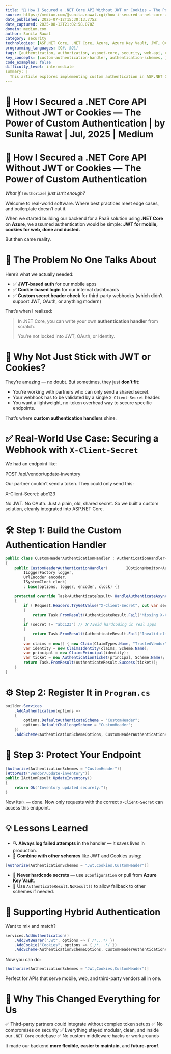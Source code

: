 ```yaml
---
title: "🔐 How I Secured a .NET Core API Without JWT or Cookies — The Power of Custom Authentication | by Sunita Rawat | Jul, 2025 | Medium"
source: https://medium.com/@sunita.rawat.cgi/how-i-secured-a-net-core-api-without-jwt-or-cookies-the-power-of-custom-authentication-99a48257c852
date_published: 2025-07-12T15:30:13.775Z
date_captured: 2025-08-12T21:02:58.070Z
domain: medium.com
author: Sunita Rawat
category: security
technologies: [ASP.NET Core, .NET Core, Azure, Azure Key Vault, JWT, OAuth, Identity]
programming_languages: [C#, SQL]
tags: [authentication, authorization, aspnet-core, security, web-api, custom-authentication, dotnet, webhook, api-security]
key_concepts: [custom-authentication-handler, authentication-schemes, jwt-authentication, cookie-authentication, claims-based-identity, dependency-injection, configuration-management]
code_examples: false
difficulty_level: intermediate
summary: |
  This article explores implementing custom authentication in ASP.NET Core APIs, addressing scenarios where standard JWT or cookie-based methods are insufficient, such as securing third-party webhooks with a shared secret. It provides a step-by-step guide on creating a `CustomHeaderAuthenticationHandler` to validate an `X-Client-Secret` header. The post demonstrates how to register this custom handler within `Program.cs` and apply it to specific endpoints using the `[Authorize]` attribute. It also emphasizes best practices like avoiding hardcoded secrets by utilizing `IConfiguration` or Azure Key Vault, and the flexibility of combining custom schemes with existing ones for hybrid authentication scenarios.
---
```

# 🔐 How I Secured a .NET Core API Without JWT or Cookies — The Power of Custom Authentication | by Sunita Rawat | Jul, 2025 | Medium

# 🔐 How I Secured a .NET Core API Without JWT or Cookies — The Power of Custom Authentication

_What if_ `[Authorize]` _just isn’t enough?_

Welcome to real-world software. Where best practices meet edge cases, and boilerplate doesn’t cut it.

When we started building our backend for a PaaS solution using **.NET Core** on **Azure**, we assumed authentication would be simple:
**JWT for mobile, cookies for web, done and dusted.**

But then came reality.

# 🎯 The Problem No One Talks About

Here’s what we actually needed:

*   ✅ **JWT-based auth** for our mobile apps
*   ✅ **Cookie-based login** for our internal dashboards
*   ✅ **Custom secret header check** for third-party webhooks
    (which didn’t support JWT, OAuth, or anything modern)

That’s when I realized:

> In .NET Core, you can write your own **authentication handler** from scratch.
>
> You’re not locked into JWT, OAuth, or Identity.

# 🧩 Why Not Just Stick with JWT or Cookies?

They’re amazing — no doubt.
But sometimes, they just **don’t fit**:

*   You’re working with partners who can only send a shared secret.
*   Your webhook has to be validated by a single `X-Client-Secret` header.
*   You want a lightweight, no-token overhead way to secure specific endpoints.

That’s where **custom authentication handlers** shine.

# ✅ Real-World Use Case: Securing a Webhook with `X-Client-Secret`

We had an endpoint like:

POST /api/vendor/update-inventory

Our partner couldn’t send a token. They could only send this:

X-Client-Secret: abc123

No JWT. No OAuth.
Just a plain, old, shared secret.
So we built a custom solution, cleanly integrated into ASP.NET Core.

# 🛠 Step 1: Build the Custom Authentication Handler

```csharp
public class CustomHeaderAuthenticationHandler : AuthenticationHandler<AuthenticationSchemeOptions>
{
    public CustomHeaderAuthenticationHandler(        IOptionsMonitor<AuthenticationSchemeOptions> options,
        ILoggerFactory logger,
        UrlEncoder encoder,
        ISystemClock clock)
        : base(options, logger, encoder, clock) {}

    protected override Task<AuthenticateResult> HandleAuthenticateAsync()
    {
        if (!Request.Headers.TryGetValue("X-Client-Secret", out var secret))
        {
            return Task.FromResult(AuthenticateResult.Fail("Missing X-Client-Secret header."));
        }
        if (secret != "abc123") // ❌ Avoid hardcoding in real apps
        {
            return Task.FromResult(AuthenticateResult.Fail("Invalid client secret."));
        }
        var claims = new[] { new Claim(ClaimTypes.Name, "TrustedVendor") };
        var identity = new ClaimsIdentity(claims, Scheme.Name);
        var principal = new ClaimsPrincipal(identity);
        var ticket = new AuthenticationTicket(principal, Scheme.Name);
        return Task.FromResult(AuthenticateResult.Success(ticket));
    }
}
```

# ⚙️ Step 2: Register It in `Program.cs`

```csharp
builder.Services
    .AddAuthentication(options =>
    {
        options.DefaultAuthenticateScheme = "CustomHeader";
        options.DefaultChallengeScheme = "CustomHeader";
    })
    .AddScheme<AuthenticationSchemeOptions, CustomHeaderAuthenticationHandler>("CustomHeader", null);
```

# 🔐 Step 3: Protect Your Endpoint

```csharp
[Authorize(AuthenticationSchemes = "CustomHeader")]
[HttpPost("vendor/update-inventory")]
public IActionResult UpdateInventory()
{
    return Ok("Inventory updated securely.");
}
```

Now its💥 — done.
Now only requests with the correct `X-Client-Secret` can access this endpoint.

# 💡 Lessons Learned

*   🔍 **Always log failed attempts** in the handler — it saves lives in production.
*   🧩 **Combine with other schemes** like JWT and Cookies using:

```csharp
[Authorize(AuthenticationSchemes = "Jwt,Cookies,CustomHeader")]
```

*   🔐 **Never hardcode secrets** — use `IConfiguration` or pull from **Azure Key Vault**.
*   🧼 Use `AuthenticateResult.NoResult()` to allow fallback to other schemes if needed.

# 🔄 Supporting Hybrid Authentication

Want to mix and match?

```csharp
services.AddAuthentication()
    .AddJwtBearer("Jwt", options => { /*...*/ })
    .AddCookie("Cookies", options => { /*...*/ })
    .AddScheme<AuthenticationSchemeOptions, CustomHeaderAuthenticationHandler>("CustomHeader", null);
```

Now you can do:

```csharp
[Authorize(AuthenticationSchemes = "Jwt,Cookies,CustomHeader")]
```

Perfect for APIs that serve mobile, web, and third-party vendors all in one.

# 🚀 Why This Changed Everything for Us

✅ Third-party partners could integrate without complex token setups
✅ No compromises on security
✅ Everything stayed modular, clean, and inside our `.NET Core` codebase
✅ No custom middleware hacks or workarounds

It made our backend **more flexible**, **easier to maintain**, and **future-proof**.